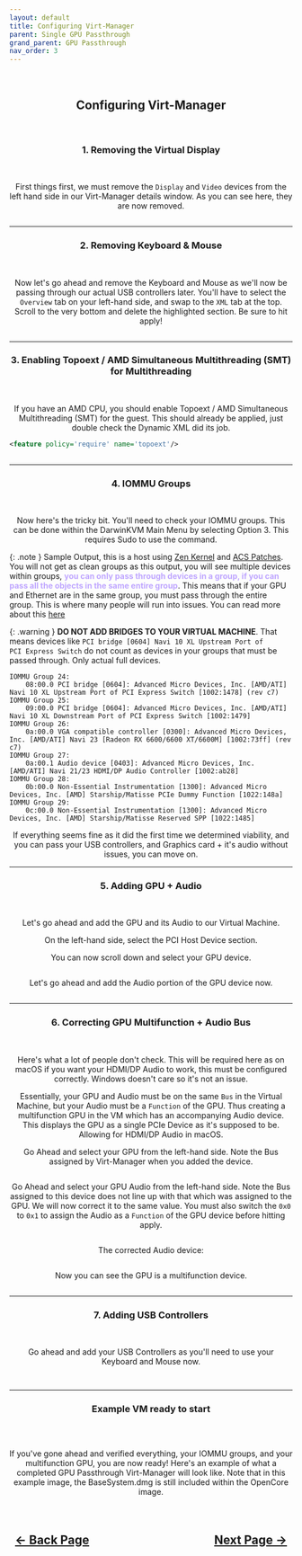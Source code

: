 ```yaml
---
layout: default
title: Configuring Virt-Manager
parent: Single GPU Passthrough
grand_parent: GPU Passthrough
nav_order: 3
---
```


<style>
  .navigation-container {
    display: flex;
    justify-content: space-between;
    align-items: center;
    width: 100%;
  }
  
  .nav-button {
    margin: 10px;
  }
</style>

<br>
<h2 align="center"><b>Configuring Virt-Manager</b></h2>
<br>

<h3 align="center">1. Removing the Virtual Display</h3>
<br>

<p align="center">First things first, we must remove the <code>Display</code> and <code>Video</code> devices from the left hand side in our Virt-Manager details window. As you can see here, they are now removed.</p>

<p align="center"><a href=""><img src="../../../../assets/Virtual-Machine-Manager/VManGPUPassthroughRemoveVirtIODisplay.png" alt=""></a></p>

<hr>

<h3 align="center">2. Removing Keyboard & Mouse</h3>
<br>

<p align="center">Now let's go ahead and remove the Keyboard and Mouse as we'll now be passing through our actual USB controllers later. You'll have to select the <code>Overview</code> tab on your left-hand side, and swap to the <code>XML</code> tab at the top. Scroll to the very bottom and delete the highlighted section. Be sure to hit apply!</p>

<p align="center"><a href=""><img src="../../../../assets/Virtual-Machine-Manager/VManGPUPassthroughRemoveRecoveryKBM.png" alt=""></a></p>

<hr>

<h3 align="center">3. Enabling Topoext / AMD Simultaneous Multithreading (SMT) for Multithreading</h3>
<br>

<p align="center">If you have an AMD CPU, you should enable Topoext / AMD Simultaneous Multithreading (SMT) for the guest. This should already be applied, just double check the Dynamic XML did its job.</p>

```xml
<feature policy='require' name='topoext'/>
```

<p align="center"><a href=""><img src="../../../../assets/Virtual-Machine-Manager/VManGPUPassthroughAddMultithreading.png" alt=""></a></p>

<hr>

<h3 align="center">4. IOMMU Groups</h3>
<br>

<p align="center">Now here's the tricky bit. You'll need to check your IOMMU groups. This can be done within the DarwinKVM Main Menu by selecting Option 3. This requires Sudo to use the command.</p>

{: .note }
Sample Output, this is a host using <a href="https://github.com/zen-kernel/zen-kernel">Zen Kernel</a> and <a href="https://wiki.archlinux.org/title/PCI_passthrough_via_OVMF#Bypassing_the_IOMMU_groups_(ACS_override_patch)">ACS Patches</a>. You will not get as clean groups as this output, you will see multiple devices within groups, <span style="color: #bfa6ff;"><b>you can only pass through devices in a group, if you can pass all the objects in the same entire group</b></span>. This means that if your GPU and Ethernet are in the same group, you must pass through the entire group. This is where many people will run into issues. You can read more about this <a href="../../../../hypervisor/07-IOMMU-Viability">here</a>

{: .warning }
<b>DO NOT ADD BRIDGES TO YOUR VIRTUAL MACHINE</b>. That means devices like <code>PCI bridge [0604] Navi 10 XL Upstream Port of PCI Express Switch</code> do not count as devices in your groups that must be passed through. Only actual full devices.

```
IOMMU Group 24:
	08:00.0 PCI bridge [0604]: Advanced Micro Devices, Inc. [AMD/ATI] Navi 10 XL Upstream Port of PCI Express Switch [1002:1478] (rev c7)
IOMMU Group 25:
	09:00.0 PCI bridge [0604]: Advanced Micro Devices, Inc. [AMD/ATI] Navi 10 XL Downstream Port of PCI Express Switch [1002:1479]
IOMMU Group 26:
	0a:00.0 VGA compatible controller [0300]: Advanced Micro Devices, Inc. [AMD/ATI] Navi 23 [Radeon RX 6600/6600 XT/6600M] [1002:73ff] (rev c7)
IOMMU Group 27:
	0a:00.1 Audio device [0403]: Advanced Micro Devices, Inc. [AMD/ATI] Navi 21/23 HDMI/DP Audio Controller [1002:ab28]
IOMMU Group 28:
	0b:00.0 Non-Essential Instrumentation [1300]: Advanced Micro Devices, Inc. [AMD] Starship/Matisse PCIe Dummy Function [1022:148a]
IOMMU Group 29:
	0c:00.0 Non-Essential Instrumentation [1300]: Advanced Micro Devices, Inc. [AMD] Starship/Matisse Reserved SPP [1022:1485]
```

<p align="center">If everything seems fine as it did the first time we determined viability, and you can pass your USB controllers, and Graphics card + it's audio without issues, you can move on.</p>

<hr>

<h3 align="center">5. Adding GPU + Audio</h3>
<br>

<p align="center">Let's go ahead and add the GPU and its Audio to our Virtual Machine.</p>

<p align="center">On the left-hand side, select the PCI Host Device section.</p>

<p align="center">You can now scroll down and select your GPU device.</p>

<p align="center"><a href=""><img src="../../../../assets/Virtual-Machine-Manager/VManGPUPassthroughAddGPU.png" alt=""></a></p>

<p align="center">Let's go ahead and add the Audio portion of the GPU device now.</p>

<p align="center"><a href=""><img src="../../../../assets/Virtual-Machine-Manager/VManGPUPassthroughAddGPUAudio.png" alt=""></a></p>

<hr>

<h3 align="center">6. Correcting GPU Multifunction + Audio Bus</h3>
<br>

<p align="center">Here's what a lot of people don't check. This will be required here as on macOS if you want your HDMI/DP Audio to work, this must be configured correctly. Windows doesn't care so it's not an issue.</p>

<p align="center">Essentially, your GPU and Audio must be on the same <code>Bus</code> in the Virtual Machine, but your Audio must be a <code>Function</code> of the GPU. Thus creating a multifunction GPU in the VM which has an accompanying Audio device. This displays the GPU as a single PCIe Device as it's supposed to be. Allowing for HDMI/DP Audio in macOS.</p>

<p align="center">Go Ahead and select your GPU from the left-hand side. Note the Bus assigned by Virt-Manager when you added the device.</p>

<p align="center"><a href=""><img src="../../../../assets/Virtual-Machine-Manager/VManGPUPassthroughFindGPUBus.png" alt=""></a></p>

<p align="center">Go Ahead and select your GPU Audio from the left-hand side. Note the Bus assigned to this device does not line up with that which was assigned to the GPU. We will now correct it to the same value. You must also switch the <code>0x0</code> to <code>0x1</code> to assign the Audio as a <code>Function</code> of the GPU device before hitting apply.</p>

<p align="center"><a href=""><img src="../../../../assets/Virtual-Machine-Manager/VManGPUPassthroughCorrectAudioBusBefore.png" alt=""></a></p>

<p align="center">The corrected Audio device:</p>

<p align="center"><a href=""><img src="../../../../assets/Virtual-Machine-Manager/VManGPUPassthroughCorrectAudioBusAfter.png" alt=""></a></p>

<p align="center">Now you can see the GPU is a multifunction device.</p>

<p align="center"><a href=""><img src="../../../../assets/Virtual-Machine-Manager/VManGPUPassthroughCorrectedGPUMultifunction.png" alt=""></a></p>

<hr>

<h3 align="center">7. Adding USB Controllers</h3>
<br>

<p align="center">Go ahead and add your USB Controllers as you'll need to use your Keyboard and Mouse now.</p>

<p align="center"><a href=""><img src="../../../../assets/Virtual-Machine-Manager/VManGPUPassthroughAddUSBController1.png" alt=""></a></p>

<p align="center"><a href=""><img src="../../../../assets/Virtual-Machine-Manager/VManGPUPassthroughAddUSBController2.png" alt=""></a></p>

<hr>

<h3 align="center">Example VM ready to start</h3>
<br>

<p align="center"><a href=""><img src="../../../../assets/Virtual-Machine-Manager/VManGPUPassthroughCompletedExample.png" alt=""></a></p>

<p align="center">If you've gone ahead and verified everything, your IOMMU groups, and your multifunction GPU, you are now ready! Here's an example of what a completed GPU Passthrough Virt-Manager will look like. Note that in this example image, the BaseSystem.dmg is still included within the OpenCore image.</p>

<h2 align="center">
  <br>
  <div class="navigation-container">
    <a class="nav-button" href="../02-HookModification">&larr; Back Page</a>
    <a class="nav-button" href="../04-Finish">Next Page &rarr;</a>
  </div>
  <br>
</h2>
